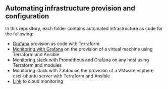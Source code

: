 ## Automating infrastructure provision and configuration
In this repository, each folder contains automated infrastructure as code for the following:
- [Grafana](https://github.com/memor24/monitoring-stack/tree/main/Grafana) provision as code with Terraform
- [Monitoring with Grafana](https://github.com/memor24/monitoring-stack/tree/main/monitoring_grafana) on the provision of a virtual machine using Terraform and Ansible 
- [Monitoring stack with Prometheus and Grafana](https://github.com/memor24/monitoring-stack/tree/main/monitoring_prometheus) on any host using Terraform and modules
- Monitoring stack with Zabbix on the provision of a VMware vsphere esxi-ubuntu server with Terraform and Ansible
- [Link](tf-aws-cloudwatch-monitorings) to cloud monitoring
